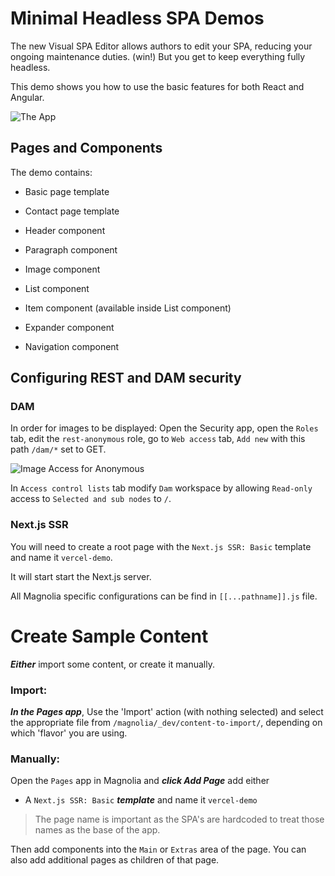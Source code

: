 # Minimal Headless SPA Demos

The new Visual SPA Editor allows authors to edit your SPA, reducing your ongoing maintenance duties. (win!) But you get to keep everything fully headless.

This demo shows you how to use the basic features for both React and Angular.

![The App](magnolia/_dev/README-screenshot-app.png)

## Pages and Components

The demo contains:

-   Basic page template
-   Contact page template

-   Header component
-   Paragraph component
-   Image component
-   List component
-   Item component (available inside List component)
-   Expander component

-   Navigation component

## Configuring REST and DAM security

### DAM

In order for images to be displayed:
Open the Security app, open the `Roles` tab, edit the `rest-anonymous` role, go to `Web access` tab, `Add new` with this path `/dam/*` set to GET.

![Image Access for Anonymous](magnolia/_dev/README-security-anonymous-dam.png)

In `Access control lists` tab modify `Dam` workspace by allowing `Read-only` access to `Selected and sub nodes` to `/`.

### Next.js SSR

You will need to create a root page with the `Next.js SSR: Basic` template and name it `vercel-demo`.

It will start start the Next.js server.

All Magnolia specific configurations can be find in `[[...pathname]].js` file.

# Create Sample Content

**_Either_** import some content, or create it manually.

### Import:

**_In the Pages app_**, Use the 'Import' action (with nothing selected) and select the appropriate file from `/magnolia/_dev/content-to-import/`, depending on which 'flavor' you are using.

### Manually:

Open the `Pages` app in Magnolia and **_click Add Page_** add either

-   A `Next.js SSR: Basic` **_template_** and name it `vercel-demo`

> The page name is important as the SPA's are hardcoded to treat those names as the base of the app.

Then add components into the `Main` or `Extras` area of the page.
You can also add additional pages as children of that page.

